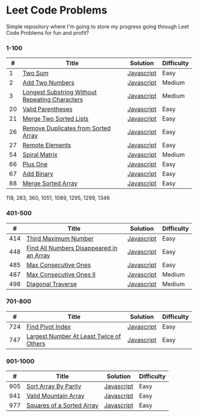 # Leet Code Problems

Simple repository where I'm going to store my progress going through Leet Code Problems for fun and profit?

### 1-100
| # | Title | Solution | Difficulty |
|---| ----- | -------- | ---------- |
|1|[Two Sum](https://leetcode.com/problems/two-sum)|[Javascript](https://github.com/horvatmatthew/leetcodeprobs/blob/main/1_100/1.js)|Easy|
|2|[Add Two Numbers](https://leetcode.com/problems/add-two-numbers)|[Javascript](https://github.com/horvatmatthew/leetcodeprobs/blob/main/1_100/2.js)|Medium|
|3|[Longest Substring Without Repeating Characters](https://leetcode.com/problems/longest-substring-without-repeating-characters)|[Javascript](https://github.com/horvatmatthew/leetcodeprobs/blob/main/1_100/3.js)|Medium|
|20|[Valid Parentheses](https://leetcode.com/problems/valid-parentheses)|[Javascript](https://github.com/horvatmatthew/leetcodeprobs/blob/main/1_100/20.js)|Easy|
|21|[Merge Two Sorted Lists](https://leetcode.com/problems/merge-two-sorted-lists)|[Javascript](https://github.com/horvatmatthew/leetcodeprobs/blob/main/1_100/21.js)|Easy|
|26|[Remove Duplicates from Sorted Array](https://leetcode.com/problems/remove-duplicates-from-sorted-array)|[Javascript](https://github.com/horvatmatthew/leetcodeprobs/blob/main/1_100/26.js)|Easy|
|27|[Remote Elements](https://leetcode.com/problems/remove-element)|[Javascript](https://github.com/horvatmatthew/leetcodeprobs/blob/main/1_100/27.js)|Easy|
|54|[Spiral Matrix](https://leetcode.com/problems/spiral-matrix)|[Javascript](https://github.com/horvatmatthew/leetcodeprobs/blob/main/1_100/54.js)|Medium|
|66|[Plus One](https://leetcode.com/problems/plus-one)|[Javascript](https://github.com/horvatmatthew/leetcodeprobs/blob/main/1_100/66.js)|Easy|
|67|[Add Binary](https://leetcode.com/problems/add-binary/)|[Javascript](https://github.com/horvatmatthew/leetcodeprobs/blob/main/1_100/67.js)|Easy|
|88|[Merge Sorted Array](https://leetcode.com/problems/merge-sorted-array)|[Javascript](https://github.com/horvatmatthew/leetcodeprobs/blob/main/1_100/88.js)|Easy|

118, 283, 360, 1051, 1089, 1295, 1299, 1346

### 401-500
| # | Title | Solution | Difficulty |
|---| ----- | -------- | ---------- |
|414|[Third Maximum Number](https://leetcode.com/problems/third-maximum-number)|[Javascript](https://github.com/horvatmatthew/leetcodeprobs/blob/main/401_500/414.js)|Easy|
|448|[Find All Numbers Disappeared in an Array](https://leetcode.com/problems/find-all-numbers-disappeared-in-an-array)|[Javascript](https://github.com/horvatmatthew/leetcodeprobs/blob/main/401_500/448.js)|Easy|
|485|[Max Consecutive Ones](https://leetcode.com/problems/max-consecutive-ones)|[Javascript](https://github.com/horvatmatthew/leetcodeprobs/blob/main/401_500/485.js)|Easy|
|487|[Max Consecutive Ones II](https://leetcode.com/problems/max-consecutive-ones-ii)|[Javascript](https://github.com/horvatmatthew/leetcodeprobs/blob/main/401_500/487.js)|Medium|
|498|[Diagonal Traverse](https://leetcode.com/problems/diagonal-traverse)|[Javascript](https://github.com/horvatmatthew/leetcodeprobs/blob/main/401_500/498.js)|Medium|

### 701-800
| # | Title | Solution | Difficulty |
|---| ----- | -------- | ---------- |
|724|[Find Pivot Index](https://leetcode.com/problems/find-pivot-index)|[Javascript](https://github.com/horvatmatthew/leetcodeprobs/blob/main/701_800/724.js)|Easy|
|747|[Largest Number At Least Twice of Others](https://leetcode.com/problems/largest-number-at-least-twice-of-others)|[Javascript](https://github.com/horvatmatthew/leetcodeprobs/blob/main/701_800/747.js)|Easy|

### 901-1000
| # | Title | Solution | Difficulty |
|---| ----- | -------- | ---------- |
|905|[Sort Array By Parity](https://leetcode.com/problems/sort-array-by-parity)|[Javascript](https://github.com/horvatmatthew/leetcodeprobs/blob/main/901_1000/905.js)|Easy|
|941|[Valid Mountain Array](https://leetcode.com/problems/valid-mountain-array)|[Javascript](https://github.com/horvatmatthew/leetcodeprobs/blob/main/901_1000/941.js)|Easy|
|977|[Squares of a Sorted Array](https://leetcode.com/problems/squares-of-a-sorted-array)|[Javascript](https://github.com/horvatmatthew/leetcodeprobs/blob/main/901_1000/977.js)|Easy|